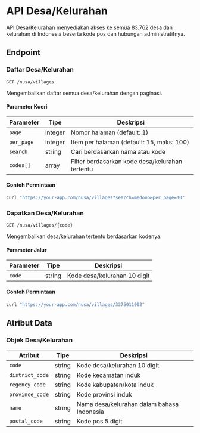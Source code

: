 # API Desa/Kelurahan

API Desa/Kelurahan menyediakan akses ke semua 83.762 desa dan kelurahan di Indonesia beserta kode pos dan hubungan administratifnya.

## Endpoint

### Daftar Desa/Kelurahan

```http
GET /nusa/villages
```

Mengembalikan daftar semua desa/kelurahan dengan paginasi.

#### Parameter Kueri

| Parameter | Tipe | Deskripsi |
|-----------|------|-------------|
| `page` | integer | Nomor halaman (default: 1) |
| `per_page` | integer | Item per halaman (default: 15, maks: 100) |
| `search` | string | Cari berdasarkan nama atau kode |
| `codes[]` | array | Filter berdasarkan kode desa/kelurahan tertentu |

#### Contoh Permintaan

```bash
curl "https://your-app.com/nusa/villages?search=medono&per_page=10"
```

### Dapatkan Desa/Kelurahan

```http
GET /nusa/villages/{code}
```

Mengembalikan desa/kelurahan tertentu berdasarkan kodenya.

#### Parameter Jalur

| Parameter | Tipe | Deskripsi |
|-----------|------|-------------|
| `code` | string | Kode desa/kelurahan 10 digit |

#### Contoh Permintaan

```bash
curl "https://your-app.com/nusa/villages/3375011002"
```

## Atribut Data

### Objek Desa/Kelurahan

| Atribut | Tipe | Deskripsi |
|-----------|------|-------------|
| `code` | string | Kode desa/kelurahan 10 digit |
| `district_code` | string | Kode kecamatan induk |
| `regency_code` | string | Kode kabupaten/kota induk |
| `province_code` | string | Kode provinsi induk |
| `name` | string | Nama desa/kelurahan dalam bahasa Indonesia |
| `postal_code` | string | Kode pos 5 digit |